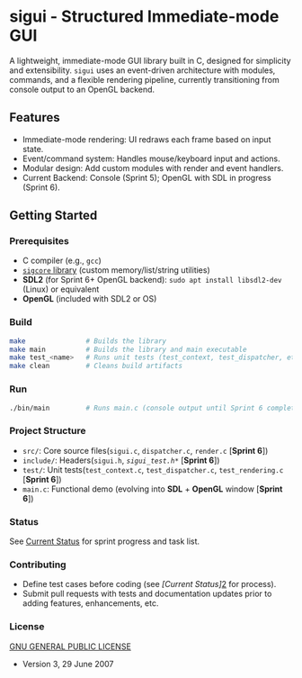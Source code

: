 # sigui - Structured Immediate-mode GUI  
A lightweight, immediate-mode GUI library built in C, designed for simplicity and extensibility. `sigui` uses an event-driven architecture with modules, commands, and a flexible rendering pipeline, currently transitioning from console output to an OpenGL backend.

## Features
- Immediate-mode rendering: UI redraws each frame based on input state.
- Event/command system: Handles mouse/keyboard input and actions.
- Modular design: Add custom modules with render and event handlers.
- Current Backend: Console (Sprint 5); OpenGL with SDL in progress (Sprint 6).

## Getting Started  
### Prerequisites  
- C compiler (e.g., `gcc`)
- [`sigcore` library][1] (custom memory/list/string utilities)
- **SDL2** (for Sprint 6+ OpenGL backend): `sudo apt install libsdl2-dev` (Linux) or equivalent
- **OpenGL** (included with SDL2 or OS)

### Build  
``` bash
make               # Builds the library
make main          # Builds the library and main executable
make test_<name>   # Runs unit tests (test_context, test_dispatcher, etc.)
make clean         # Cleans build artifacts
```

### Run  
``` bash
./bin/main         # Runs main.c (console output until Sprint 6 complete)
```

### Project Structure  
- `src/`:     Core source files(`sigui.c`, `dispatcher.c`, `render.c` [**Sprint 6**])
- `include/`: Headers(`sigui.h`, *`sigui_test.h*`* [**Sprint 6**])
- `test/`:    Unit tests(`test_context.c`, `test_dispatcher.c`, `test_rendering.c` [**Sprint 6**])
- `main.c`:   Functional demo (evolving into **SDL** + **OpenGL** window [**Sprint 6**])

### Status  
See [Current Status][2] for sprint progress and task list.  

### Contributing  
- Define test cases before coding (see *[Current Status]*[2] for process).
- Submit pull requests with tests and documentation updates prior to adding features, enhancements, etc.

### License  
[GNU GENERAL PUBLIC LICENSE][3]
- Version 3, 29 June 2007

[1]: https://github.com/TheBadkraft/sigcore  
[2]: https://github.com/TheBadkraft/sigui/blob/main/docs/current_status.md  
[3]: https://github.com/TheBadkraft/sigui/blob/main/LICENSE

